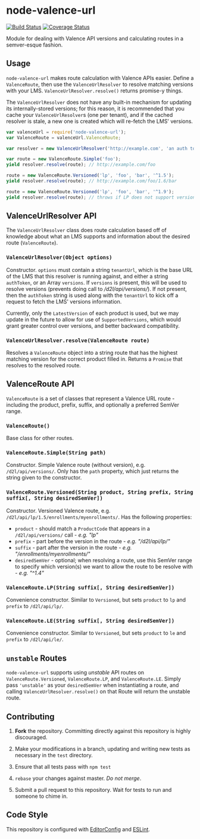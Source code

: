 # node-valence-url

[![Build Status](https://travis-ci.org/Brightspace/node-valence-url.svg?branch=master)](https://travis-ci.org/Brightspace/node-valence-url) [![Coverage Status](https://coveralls.io/repos/github/Brightspace/node-valence-url/badge.svg?branch=master&t=uOWBgp)](https://coveralls.io/github/Brightspace/node-valence-url?branch=master)

Module for dealing with Valence API versions and calculating routes in a semver-esque fashion.

## Usage

`node-valence-url` makes route calculation with Valence APIs easier. Define a `ValenceRoute`, then use the `ValenceUrlResolver` to resolve matching versions with your LMS. `ValenceUrlResolver.resolve()` returns promise-y things.

The `ValenceUrlResolver` does not have any built-in mechanism for updating its internally-stored versions; for this reason, it is recommended that you cache your `ValenceUrlResolver`s (one per tenant), and if the cached resolver is stale, a new one is created which will re-fetch the LMS' versions.

```js
var valenceUrl = require('node-valence-url');
var ValenceRoute = valenceUrl.ValenceRoute;

var resolver = new ValenceUrlResolver('http://example.com', 'an auth token');

var route = new ValenceRoute.Simple('foo');
yield resolver.resolve(route); // http://example.com/foo

route = new ValenceRoute.Versioned('lp', 'foo', 'bar', '^1.5');
yield resolver.resolve(route); // http://example.com/foo/1.6/bar

route = new ValenceRoute.Versioned('lp', 'foo', 'bar', '^1.9');
yield resolver.resolve(route); // throws if LP does not support versions 1.9 and up on LMS
```

## ValenceUrlResolver API

The `ValenceUrlResolver` class does route calculation based off of knowledge about what an LMS supports and information about the desired route (`ValenceRoute`).

### `ValenceUrlResolver(Object options)`

Constructor. `options` must contain a string `tenantUrl`, which is the base URL of the LMS that this resolver is running against, and either a string `authToken`, or an Array `versions`. If `versions` is present, this will be used to resolve versions (prevents doing call to _/d2l/api/versions/_). If not present, then the `authToken` string is used along with the `tenantUrl` to kick off a request to fetch the LMS' versions information.

Currently, only the `LatestVersion` of each product is used, but we may update in the future to allow for use of `SupportedVersions`, which would grant greater control over versions, and better backward compatibility.

### `ValenceUrlResolver.resolve(ValenceRoute route)`

Resolves a `ValenceRoute` object into a string route that has the highest matching version for the correct product filled in. Returns a `Promise` that resolves to the resolved route.

## ValenceRoute API

`ValenceRoute` is a set of classes that represent a Valence URL route - including the product, prefix, suffix, and optionally a preferred SemVer range.

### `ValenceRoute()`

Base class for other routes.

### `ValenceRoute.Simple(String path)`

Constructor. Simple Valence route (without version), e.g. `/d2l/api/versions/`. Only has the `path` property, which just returns the string given to the constructor.

### `ValenceRoute.Versioned(String product, String prefix, String suffix[, String desiredSemVer])`

Constructor. Versioned Valence route, e.g. `/d2l/api/lp/1.5/enrollments/myenrollments/`. Has the following properties:

* `product` - should match a `ProductCode` that appears in a `/d2l/api/versions/` call - _e.g. "lp"_
* `prefix` - part before the version in the route - _e.g. "/d2l/api/lp/"_
* `suffix` - part after the version in the route - _e.g. "/enrollments/myenrollments/"_
* `desiredSemVer` - optional; when resolving a route, use this SemVer range to specify which version(s) we want to allow the route to be resolve with - _e.g. "^1.4"_

### `ValenceRoute.LP(String suffix[, String desiredSemVer])`

Convenience constructor. Similar to `Versioned`, but sets `product` to `lp` and `prefix` to `/d2l/api/lp/`.

### `ValenceRoute.LE(String suffix[, String desiredSemVer])`

Convenience constructor. Similar to `Versioned`, but sets `product` to `le` and `prefix` to `/d2l/api/le/`.

## `unstable` Routes

`node-valence-url` supports using _unstable_ API routes on `ValenceRoute.Versioned`, `ValenceRoute.LP`, and `ValenceRoute.LE`. Simply pass `'unstable'` as your `desiredSemVer` when instantiating a route, and calling `ValenceUrlResolver.resolve()` on that Route will return the unstable route.

## Contributing

1. **Fork** the repository. Committing directly against this repository is highly discouraged.

2. Make your modifications in a branch, updating and writing new tests as necessary in the `test` directory.

3. Ensure that all tests pass with `npm test`

4. `rebase` your changes against master. *Do not merge*.

5. Submit a pull request to this repository. Wait for tests to run and someone to chime in.

## Code Style

This repository is configured with [EditorConfig][EditorConfig] and [ESLint][ESLint].

[EditorConfig]: http://editorconfig.org/
[ESLint]: http://eslint.org/
